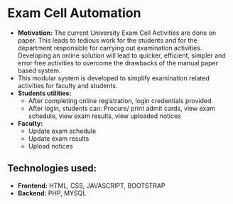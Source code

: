 # Exam Cell Automation
* **Motivation:** The current University Exam Cell Activities are done on paper. This leads to
tedious work for the students and for the department responsible for carrying out
examination activities. Developing an online solution will lead to quicker,
efficient, simpler and error free activities to overcome the drawbacks of the
manual paper based system.
* This modular system is developed to simplify examination related activities for faculty and students. 
* **Students utilities:** 
   * After completing online registration, login credentials provided 
   * After login, students can: Procure/ print admit cards, view exam schedule, view exam results, view uploaded notices
* **Faculty:** 
   * Update exam schedule 
   * Update exam results
   * Upload notices

## Technologies used:
- **Frontend:** HTML, CSS, JAVASCRIPT, BOOTSTRAP
- **Backend:** PHP, MYSQL
